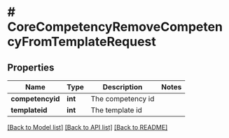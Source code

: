 # # CoreCompetencyRemoveCompetencyFromTemplateRequest

## Properties

Name | Type | Description | Notes
------------ | ------------- | ------------- | -------------
**competencyid** | **int** | The competency id |
**templateid** | **int** | The template id |

[[Back to Model list]](../../README.md#models) [[Back to API list]](../../README.md#endpoints) [[Back to README]](../../README.md)
